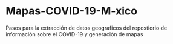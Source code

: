 # Mapas-COVID-19-M-xico
Pasos para la extracción de datos geograficos del repostiorio de información sobre el COVID-19 y generación de mapas
